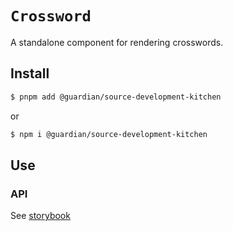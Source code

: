 # `Crossword`

A standalone component for rendering crosswords.

## Install

```sh
$ pnpm add @guardian/source-development-kitchen
```

or

```sh
$ npm i @guardian/source-development-kitchen
```

## Use

### API

See [storybook](https://guardian.github.io/storybooks/?path=/docs/source-development-kitchen_react-components-crossword--docs)
